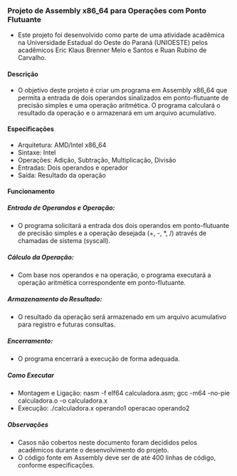 ### Projeto de Assembly x86_64 para Operações com Ponto Flutuante
* Este projeto foi desenvolvido como parte de uma atividade acadêmica na Universidade Estadual do Oeste do Paraná (UNIOESTE) pelos acadêmicos Eric Klaus Brenner Melo e Santos e Ruan Rubino de Carvalho.

#### Descrição
* O objetivo deste projeto é criar um programa em Assembly x86_64 que permita a entrada de dois operandos sinalizados em ponto-flutuante de precisão simples e uma operação aritmética. O programa calculará o resultado da operação e o armazenará em um arquivo acumulativo.

#### Especificações
* Arquitetura: AMD/Intel x86_64
* Sintaxe: Intel
* Operações: Adição, Subtração, Multiplicação, Divisão
* Entradas: Dois operandos e operador
* Saída: Resultado da operação

#### Funcionamento

##### Entrada de Operandos e Operação:
* O programa solicitará a entrada dos dois operandos em ponto-flutuante de precisão simples e a operação desejada (+, -, *, /) através de chamadas de sistema (syscall).

##### Cálculo da Operação:
* Com base nos operandos e na operação, o programa executará a operação aritmética correspondente em ponto-flutuante.

##### Armazenamento do Resultado:
* O resultado da operação será armazenado em um arquivo acumulativo para registro e futuras consultas.

##### Encerramento:
* O programa encerrará a execução de forma adequada.

##### Como Executar
* Montagem e Ligação: nasm -f elf64 calculadora.asm; gcc -m64 -no-pie calculadora.o -o calculadora.x
* Execução: ./calculadora.x operando1 operacao operando2

##### Observações
* Casos não cobertos neste documento foram decididos pelos acadêmicos durante o desenvolvimento do projeto.
* O código fonte em Assembly deve ser de até 400 linhas de código, conforme especificações.